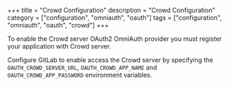 +++
title = "Crowd Configuration"
description = "Crowd Configuration"
category = ["configuration", "omniauth", "oauth"]
tags = ["configuration", "omniauth", "oauth", "crowd"]
+++

To enable the Crowd server OAuth2 OmniAuth provider you must register your application with Crowd server.

Configure GitLab to enable access the Crowd server by specifying the `OAUTH_CROWD_SERVER_URL`, `OAUTH_CROWD_APP_NAME` and `OAUTH_CROWD_APP_PASSWORD` environment variables.
